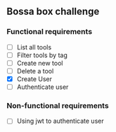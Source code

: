 ## Bossa box challenge

### Functional requirements

- [ ] List all tools
- [ ] Filter tools by tag
- [ ] Create new tool
- [ ] Delete a tool
- [x] Create User
- [ ] Authenticate user

### Non-functional requirements

- [ ] Using jwt to authenticate user
